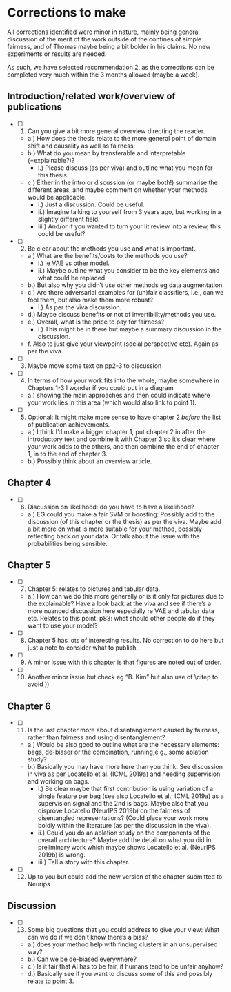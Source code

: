 # Corrections to make

All corrections identified were minor in nature, mainly being general discussion of the merit of the work outside of the confines of simple fairness, and of Thomas maybe being a bit bolder in his claims. No new experiments or results are needed.

As such, we have selected recommendation 2, as the corrections can be completed very much within the 3 months allowed (maybe a week). 

## Introduction/related work/overview of publications
  - [ ] 1. Can you give a bit more general overview directing the reader.
      - a.) How does the thesis relate to the more general point of domain shift and causality as well as fairness:
      - b.) What do you mean by transferable and interpretable (=explainable?)?
          - i.) Please discuss (as per viva) and outline what you mean for this thesis.
      - c.) Either in the intro or discussion (or maybe both!) summarise the different areas, and maybe comment on whether your methods would be applicable.
          - i.) Just a discussion. Could be useful.
          - ii.) Imagine talking to yourself from 3 years ago, but working in a slightly different field.
          - iii.) And/or if you wanted to turn your lit review into a review, this could be useful?
  - [ ] 2. Be clear about the methods you use and what is important.
      - a.) What are the benefits/costs to the methods you use?
          - i.) Ie VAE vs other model.
          - ii.) Maybe outline what you consider to be the key elements and what could be replaced.
      - b.) But also why you didn’t use other methods eg data augmentation.
      - c.) Are there adversarial examples for (un)fair classifiers, i.e., can we fool them, but also make them more robust?
          - i.) As per the viva discussion.
      - d.) Maybe discuss benefits or not of invertibility/methods you use.
      - e.) Overall, what is the price to pay for fairness?
          - i.) This might be in there but maybe a summary discussion in the discussion.
      - f. Also to just give your viewpoint (social perspective etc). Again as per the viva. 
  - [ ] 3. Maybe move some text on pp2-3 to discussion
  - [ ] 4. In terms of how your work fits into the whole, maybe somewhere in Chapters 1-3 I wonder if you could put in a diagram
      - a.) showing the main approaches and then could indicate where your work lies in this area (which would also link to point 1). 
  - [ ] 5. Optional: It might make more sense to have chapter 2 *before* the list of publication achievements.
      - a.) I think I’d make a bigger chapter 1, put chapter 2 in after the introductory text and combine it with Chapter 3 so it’s clear where your work adds to the others, and then combine the end of chapter 1, in to the end of chapter 3.
      - b.) Possibly think about an overview article.
## Chapter 4
  - [ ] 6. Discussion on likelihood: do you have to have a likelihood?
      - a.) EG could you make a fair SVM or boosting: Possibly add to the discussion (of this chapter or the thesis) as per the viva. Maybe add a bit more on what is more suitable for your method, possibly reflecting back on your data. Or talk about the issue with the probabilities being sensible.
## Chapter 5
  - [ ] 7. Chapter 5: relates to pictures and tabular data.
      - a.) How can we do this more generally or is it only for pictures due to the explainable? Have a look back at the viva and see if there’s a more nuanced discussion here especially re VAE and tabular data etc. Relates to this point: p83: what should other people do if they want to use your model?
  - [ ] 8. Chapter 5 has lots of interesting results. No correction to do here but just a note to consider what to publish. 
  - [ ] 9. A minor issue with this chapter is that figures are noted out of order.
  - [ ] 10. Another minor issue but check eg “B. Kim” but also use of \citep to avoid ))
## Chapter 6
  - [ ] 11. Is the last chapter more about disentanglement caused by fairness, rather than fairness and using disentanglement?
      - a.) Would be also good to outline what are the necessary elements: bags, de-biaser or the combination, running,e g., some ablation study?
      - b.) Basically you may have more here than you think. See discussion in viva as per Locatello et al. (ICML 2019a) and needing supervision and working on bags.
          - i.) Be clear maybe that first contribution is using variation of a single feature per bag (see also Locatello et al.; ICML 2019a) as a supervision signal and the 2nd is bags. Maybe also that you disprove Locatello (NeurIPS 2019b) on the fairness of disentangled representations? (Could place your work more boldly within the literature (as per the discussion in the viva).
          - ii.) Could you do an ablation study on the components of the overall architecture? Maybe add the detail on what you did in preliminary work which maybe shows Locatello et al. (NeurIPS 2019b) is wrong.
          - iii.) Tell a story with this chapter. 
  - [ ] 12. Up to you but could add the new version of the chapter submitted to Neurips
## Discussion
  - [ ] 13. Some big questions that you could address to give your view: What can we do if we don’t know there’s a bias?
      - a.) does your method help with finding clusters in an unsupervised way?
      - b.) Can we be de-biased everywhere?
      - c.) Is it fair that AI has to be fair, if humans tend to be unfair anyhow?
      - d.) Basically see if you want to discuss some of this and possibly relate to point 3. 
